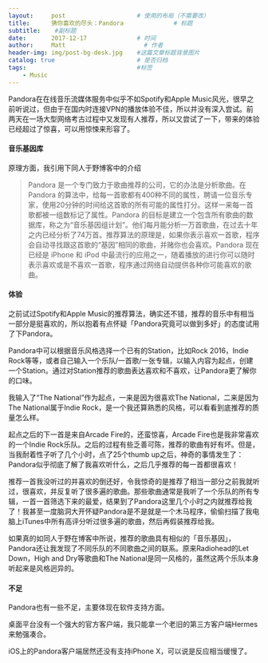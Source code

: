 ```yaml
---
layout:     post                    # 使用的布局（不需要改）
title:      猜你喜欢的尽头：Pandora              # 标题 
subtitle:    #副标题
date:       2017-12-17              # 时间
author:     Matt                      # 作者
header-img: img/post-bg-desk.jpg    #这篇文章标题背景图片
catalog: true                       # 是否归档
tags:                               #标签
    - Music
---
```


Pandora在在线音乐流媒体服务中似乎不如Spotify和Apple Music风光，很早之前听说过，但由于在国内时连接VPN的播放体验不佳，所以并没有深入尝试。前两天在一场大型网络考古过程中又发现有人推荐，所以又尝试了一下，带来的体验已经超过了惊喜，可以用惊悚来形容了。

#### 音乐基因库

原理方面，我引用下同人于野博客中的介绍

> Pandora 是一个专门致力于歌曲推荐的公司，它的办法是分析歌曲。在 Pandora 的算法中，给每一首歌都有400种不同的属性，聘请一位音乐专家，使用20分钟的时间给这首歌的所有可能的属性打分。这样一来每一首歌都被一组数标记了属性。Pandora 的目标是建立一个包含所有歌曲的数据库，称之为“音乐基因组计划”。他们每月能分析一万首歌曲，在过去十年之内已经分析了74万首。推荐算法的原理是，如果你表示喜欢一首歌，程序会自动寻找跟这首歌的“基因”相同的歌曲，并赌你也会喜欢。Pandora 现在已经是 iPhone 和 iPod 中最流行的应用之一，随着播放的进行你可以随时表示喜欢或是不喜欢一首歌，程序通过网络自动提供各种你可能喜欢的歌曲。

#### 体验

之前试过Spotify和Apple Music的推荐算法，确实还不错，推荐的音乐中有相当一部分是挺喜欢的，所以抱着有点怀疑「Pandora究竟可以做到多好」的态度试用了下Pandora。

Pandora中可以根据音乐风格选择一个已有的Station，比如Rock 2016，Indie Rock等等，或者自己输入一个乐队/一首歌/一张专辑，以输入内容为起点，创建一个Station。通过对Station推荐的歌曲表达喜欢和不喜欢，让Pandora更了解你的口味。

我输入了“The National”作为起点，一来是因为很喜欢The National，二来是因为The National属于Indie Rock，是一个我还算熟悉的风格，可以看看到底推荐的质量怎么样。

起点之后的下一首是来自Arcade Fire的，还蛮惊喜，Arcade Fire也是我非常喜欢的一个Indie Rock乐队。之后的过程有些乏善可陈，推荐的歌曲有好有坏。但是，当我耐着性子听了几个小时，点了25个thumb up之后，神奇的事情发生了：Pandora似乎彻底了解了我喜欢听什么，之后几乎推荐的每一首都很喜欢！

推荐一首我没听过的并喜欢的倒还好，令我惊奇的是推荐了相当一部分之前我就听过，很喜欢，并反复听了很多遍的歌曲。那些歌曲通常是我听了一个乐队的所有专辑，一首一首筛选下来的最爱，结果到了Pandora这里几个小时之内就推荐给我了！我甚至一度脑洞大开怀疑Pandora是不是就是一个木马程序，偷偷扫描了我电脑上iTunes中所有高评分听过很多遍的歌曲，然后再假装推荐给我。

如果真的如同人于野在博客中所说，推荐的歌曲具有相似的「音乐基因」，Pandora还让我发现了不同乐队的不同歌曲之间的联系。原来Radiohead的Let Down，High and Dry等歌曲和The National是同一风格的，虽然这两个乐队本身听起来是风格迥异的。

#### 不足

Pandora也有一些不足，主要体现在软件支持方面。

桌面平台没有一个强大的官方客户端，我只能拿一个老旧的第三方客户端Hermes来勉强凑合。

iOS上的Pandora客户端居然还没有支持iPhone X，可以说是反应相当缓慢了。